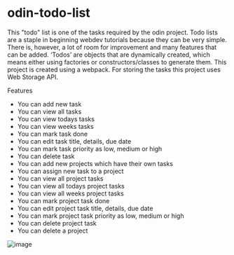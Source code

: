 # odin-todo-list

This "todo" list is one of the tasks required by the odin project. Todo lists are a staple in beginning 
webdev tutorials because they can be very simple. There is, however, a lot of room for improvement and 
many features that can be added. ‘Todos’ are objects that are dynamically created, which 
means either using factories or constructors/classes to generate them. This project is created using 
a webpack. For storing the tasks this project uses Web Storage API. 

Features
  - You can add new task
  - You can view all tasks
  - You can view todays tasks
  - You can view weeks tasks
  - You can mark task done
  - You can edit task title, details, due date 
  - You can mark task priority as low, medium or high
  - You can delete task
  - You can add new projects which have their own tasks
  - You can assign new task to a project 
  - You can view all project tasks
  - You can view all todays project tasks
  - You can view all weeks project tasks
  - You can mark project task done
  - You can edit project task title, details, due date
  - You can mark project task priority as low, medium or high
  - You can delete project task
  - You can delete a project 
 
 ![image](https://github.com/makask/odin-todo-list/assets/16080688/726e42e2-f4be-4eb9-bedb-7259c1612ccd)

